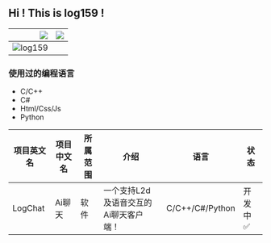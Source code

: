 ## Hi ! This is log159 !

| <img align="right" src="https://github-readme-stats.vercel.app/api?username=log159&show_icons=true&icon_color=CE1D2D&text_color=718096&bg_color=ffffff&hide_title=true" /> | <img src="https://github-readme-stats.vercel.app/api/top-langs/?username=log159&layout=compact"> |
| :----: | :----: |
| ![log159](https://count.getloli.com/get/@log159) | 

### 使用过的编程语言
- C/C++
- C#
- Html/Css/Js
- Python

|项目英文名|项目中文名|所属范围|介绍|语言|状态|
|---|---|---|---|---|---|
|LogChat|Ai聊天|软件|一个支持L2d及语音交互的Ai聊天客户端！|C/C++/C#/Python|开发中 :white_check_mark:

